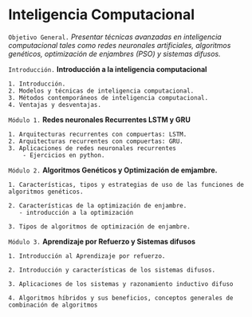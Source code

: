 # Inteligencia Computacional


`Objetivo General.` *Presentar técnicas avanzadas en inteligencia computacional tales como redes neuronales artificiales,
algoritmos genéticos, optimización de enjambres (PSO) y sistemas difusos.*

`Introducción.` **Introducción a la inteligencia computacional**

    1. Introducción. 
    2. Modelos y técnicas de inteligencia computacional.
    3. Métodos contemporáneos de inteligencia computacional.
    4. Ventajas y desventajas.
    
`Módulo 1.` **Redes neuronales Recurrentes LSTM y GRU**
    
    1. Arquitecturas recurrentes con compuertas: LSTM.
    2. Arquitecturas recurrentes con compuertas: GRU.
    3. Aplicaciones de redes neuronales recurrentes
        - Ejercicios en python.

`Módulo 2.` **Algoritmos Genéticos y Optimización de emjambre.**
    
    1. Características, tipos y estrategias de uso de las funciones de algoritmos genéticos.
   
    2. Características de la optimización de enjambre.
       - introducción a la optimización
       
    3. Tipos de algoritmos de optimización de enjambre.


`Módulo 3.` **Aprendizaje por Refuerzo y Sistemas difusos**
    
    1. Introducción al Aprendizaje por refuerzo.
    
    2. Introducción y características de los sistemas difusos.
    
    3. Aplicaciones de los sistemas y razonamiento inductivo difuso

    4. Algoritmos híbridos y sus beneficios, conceptos generales de combinación de algoritmos
    
